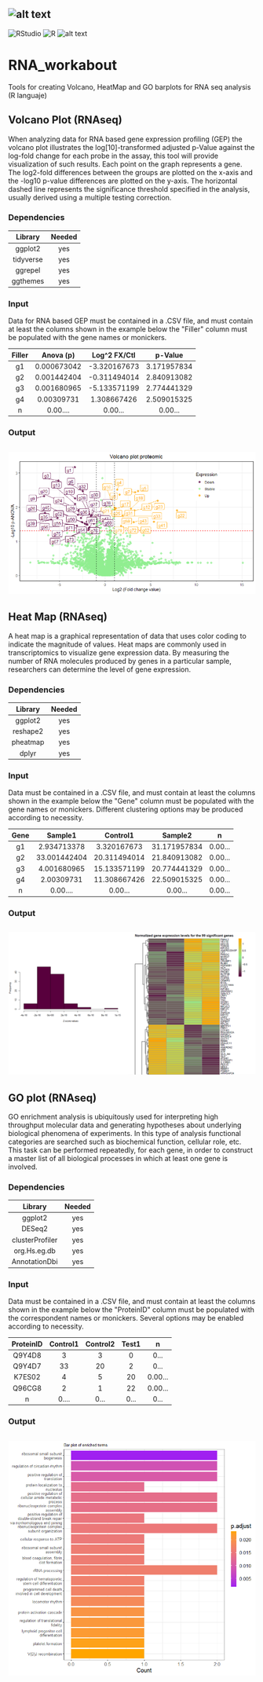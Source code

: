 ## ![alt text](https://github.com/ArcanaBatch/RNA_workabout/blob/main/Images/Imagen1.bmp)


 ![RStudio](https://img.shields.io/badge/RStudio-4285F4?style=for-the-badge&logo=rstudio&logoColor=white)
 ![R](https://img.shields.io/badge/r-%23276DC3.svg?style=for-the-badge&logo=r&logoColor=white)
  ![alt text](https://img.shields.io/badge/Version-1.01-brightgreen)
# RNA_workabout
Tools for creating Volcano, HeatMap and GO barplots for RNA seq analysis (R languaje)
## Volcano Plot (RNAseq)
When analyzing data for RNA based gene expression profiling (GEP) the volcano plot illustrates the log[10]-transformed adjusted p-Value against the log-fold change for each probe in the assay, this tool will provide visualization of such results.
Each point on the graph represents a gene. The log2-fold differences between the groups are plotted on the x-axis and the -log10 p-value differences are plotted on the y-axis. The horizontal dashed line represents the significance threshold specified in the analysis, usually derived using a multiple testing correction.

### Dependencies # 

| Library | Needed |
| :----: | :----: |
| ggplot2 | yes |
| tidyverse | yes |
| ggrepel | yes |
| ggthemes | yes |

### Input # 

Data for RNA based GEP must be contained in a .CSV file, and must contain at least the columns shown in the example below the "Filler" column must be populated with the gene names or monickers.

| Filler |	Anova (p) |	Log^2 FX/Ctl |	p-Value |
| :---: | :---: | :---: | :---: |
| g1 |	0.000673042 |	-3.320167673 |	3.171957834 |
| g2 |	0.001442404 |	-0.311494014 |	2.840913082 |
| g3 |	0.001680965 |	-5.133571199 |	2.774441329 |
| g4 |	0.00309731 |	1.308667426 |	2.509015325 |
| n | 0.00.... | 0.00... | 0.00... |



### Output # 




## ![alt text](https://github.com/ArcanaBatch/RNA_workabout/blob/main/Images/volcano.png)


## Heat Map (RNAseq)
A heat map is a graphical representation of data that uses color coding to indicate the magnitude of values. Heat maps are commonly used in transcriptomics to visualize gene expression data. By measuring the number of RNA molecules produced by genes in a particular sample, researchers can determine the level of gene expression.

### Dependencies # 

| Library | Needed |
| :----: | :----: |
| ggplot2 | yes |
| reshape2 | yes |
| pheatmap | yes |
| dplyr | yes |

### Input # 

Data must be contained in a .CSV file, and must contain at least the columns shown in the example below the "Gene" column must be populated with the gene names or monickers. Different clustering options may be produced according to necessity.

| Gene |	Sample1 |	Control1 |	Sample2 | n |
| :---: | :---: | :---: | :---: | :---: | 
| g1 |	2.934713378 |	3.320167673 |	31.171957834 | 0.00... |
| g2 |	33.001442404 |	20.311494014 |	21.840913082 | 0.00... |
| g3 |	4.001680965 |	15.133571199 |	20.774441329 | 0.00... |
| g4 |	2.00309731 |	11.308667426 |	22.509015325 | 0.00... |
| n | 0.00.... | 0.00... | 0.00... | 0.00... |


### Output # 


## ![alt text](https://github.com/ArcanaBatch/RNA_workabout/blob/main/Images/heat.png)



## GO plot (RNAseq)
GO enrichment analysis is ubiquitously used for interpreting high throughput molecular data and generating hypotheses about underlying biological phenomena of experiments. In this type of analysis functional categories are searched such as biochemical function, cellular role, etc. This task can be performed repeatedly, for each gene, in order to construct a master list of all biological processes in which at least one gene is involved.

### Dependencies # 

| Library | Needed |
| :----: | :----: |
| ggplot2 | yes |
| DESeq2 | yes |
| clusterProfiler | yes |
| org.Hs.eg.db | yes |
| AnnotationDbi | yes |

### Input # 

Data must be contained in a .CSV file, and must contain at least the columns shown in the example below the "ProteinID" column must be populated with the correspondent names or monickers. Several options may be enabled according to necessity.

| ProteinID |	Control1 |	Control2 |	Test1 | n |
| :---: | :---: | :---: | :---: | :---: | 
| Q9Y4D8 |	3 |	3 |	0 | 0... |
| Q9Y4D7 |	33 |	20 |	2 | 0... |
| K7ES02 |	4 |	5 |	20 | 0.00... |
| Q96CG8 |	2 |	1 |	22 | 0.00... |
| n | 0.... | 0... | 0... | 0... |


### Output # 


## ![alt text](https://github.com/ArcanaBatch/RNA_workabout/blob/main/Images/GOplot.png)




